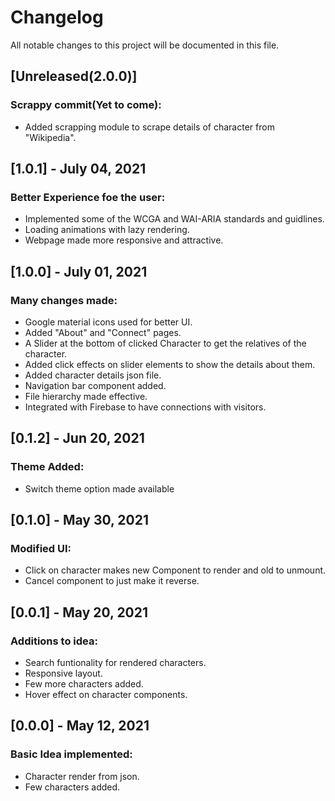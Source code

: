 # Changelog
All notable changes to this project will be documented in this file.

## [Unreleased(2.0.0)]
### Scrappy commit(Yet to come):
- Added scrapping module to scrape details of character from "Wikipedia".

## [1.0.1] - July 04, 2021
### Better Experience foe the user:
- Implemented some of the WCGA and WAI-ARIA standards and guidlines.
- Loading animations with lazy rendering.
- Webpage made more responsive and attractive.

## [1.0.0] - July 01, 2021
### Many changes made:
- Google material icons used for better UI.
- Added "About" and "Connect" pages.
- A Slider at the bottom of clicked Character to get the relatives of the character.
- Added click effects on slider elements to show the details about them.
- Added character details json file.
- Navigation bar component added.
- File hierarchy made effective.
- Integrated with Firebase to have connections with visitors.

## [0.1.2] - Jun 20, 2021
### Theme Added:
- Switch theme option made available

## [0.1.0] - May 30, 2021
### Modified UI:
- Click on character makes new Component to render and old to unmount.
- Cancel component to just make it reverse.

## [0.0.1] - May 20, 2021
### Additions to idea:
- Search funtionality for rendered characters.
- Responsive layout.
- Few more characters added.
- Hover effect on character components.

## [0.0.0] - May 12, 2021
### Basic Idea implemented:
- Character render from json.
- Few characters added.